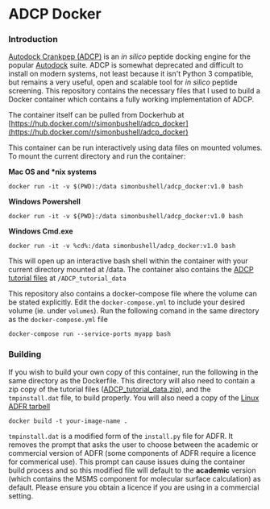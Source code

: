 # ADCP Docker
### Introduction
[Autodock Crankpep (ADCP)](https://ccsb.scripps.edu/adcp/) is an *in silico* peptide docking engine for the popular [Autodock](https://autodock.scripps.edu/) suite. ADCP is somewhat deprecated and difficult to install on modern systems, not least because it isn't Python 3 compatible, but remains a very useful, open and scalable tool for *in silico* peptide screening. This repository contains the necessary files that I used to build a Docker container which contains a fully working implementation of ADCP.

The container itself can be pulled from Dockerhub at [https://hub.docker.com/r/simonbushell/adcp_docker](https://hub.docker.com/r/simonbushell/adcp_docker)

This container can be run interactively using data files on mounted volumes. To mount the current directory and run the container:

**Mac OS and \*nix systems**
```
docker run -it -v $(PWD):/data simonbushell/adcp_docker:v1.0 bash
```

**Windows Powershell**
```
docker run -it -v ${PWD}:/data simonbushell/adcp_docker:v1.0 bash
```

**Windows Cmd.exe**
```
docker run -it -v %cd%:/data simonbushell/adcp_docker:v1.0 bash
```
This will open up an interactive bash shell within the container with your current directory mounted at /data. The container also contains the [ADCP tutorial files](https://ccsb.scripps.edu/adcp/download/1063/) at ```/ADCP_tutorial_data```

This repository also contains a docker-compose file where the volume can be stated explicitly. Edit the ```docker-compose.yml``` to include your desired volume (ie. under ```volumes```). Run the following comand in the same directory as the ```docker-compose.yml``` file
```
docker-compose run --service-ports myapp bash
```

### Building 
If you wish to build your own copy of this container, run the following in the same directory as the Dockerfile. This directory will also need to contain a zip copy of the tutorial files ([ADCP_tutorial_data.zip](https://ccsb.scripps.edu/adcp/download/1063/)), and the ```tmpinstall.dat``` file, to build properly. You will also need a copy of the [Linux ADFR tarbell](https://ccsb.scripps.edu/adfr/download/1038/)
```
docker build -t your-image-name .
```
```tmpinstall.dat``` is a modified form of the ```install.py``` file for ADFR. It removes the prompt that asks the user to choose between the academic or commercial version of ADFR (some components of ADFR require a licence for commerical use). This prompt can cause issues duing the container build process and so this modified file will default to the **academic** version (which contains the MSMS component for molecular surface calculation) as default. Please ensure you obtain a licence if you are using in a commercial setting. 
